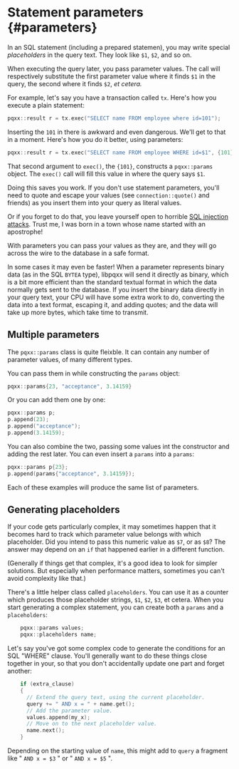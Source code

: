 Statement parameters                                        {#parameters}
====================

In an SQL statement (including a prepared statemen), you may write special
_placeholders_ in the query text.  They look like `$1`, `$2`, and so on.

When executing the query later, you pass parameter values.  The call will
respectively substitute the first parameter value where it finds `$1` in the
query, the second where it finds `$2`, _et cetera._

For example, let's say you have a transaction called `tx`.  Here's how you
execute a plain statement:

```cxx
pqxx::result r = tx.exec("SELECT name FROM employee where id=101");
```

Inserting the `101` in there is awkward and even dangerous.  We'll get to that
in a moment.  Here's how you do it better, using parameters:

```cxx
pqxx::result r = tx.exec("SELECT name FROM employee WHERE id=$1", {101});
```

That second argument to `exec()`, the `{101}`, constructs a `pqxx::params`
object.  The `exec()` call will fill this value in where the query says `$1`.

Doing this saves you work.  If you don't use statement parameters, you'll need
to quote and escape your values (see `connection::quote()` and friends) as you
insert them into your query as literal values.

Or if you forget to do that, you leave yourself open to horrible
[SQL injection attacks](https://xkcd.com/327/).  Trust me, I was born in a town
whose name started with an apostrophe!

With parameters you can pass your values as they are, and they will go across
the wire to the database in a safe format.

In some cases it may even be faster!  When a parameter represents binary data
(as in the SQL `BYTEA` type), libpqxx will send it directly as binary, which is
a bit more efficient than the standard textual format in which the data
normally gets sent to the database.  If you insert the binary data directly in
your query text, your CPU will have some extra work to do, converting the data
into a text format, escaping it, and adding quotes; and the data will take up
more bytes, which take time to transmit.


Multiple parameters
-------------------

The `pqxx::params` class is quite fleixble.  It can contain any number of
parameter values, of many different types.

You can pass them in while constructing the `params` object:

```cxx
pqxx::params{23, "acceptance", 3.14159}
```

Or you can add them one by one:

```cxx
pqxx::params p;
p.append(23);
p.append("acceptance");
p.append(3.14159);
```

You can also combine the two, passing some values int the constructor and
adding the rest later.  You can even insert a `params` into a `params`:

```cxx
pqxx::params p{23};
p.append(params{"acceptance", 3.14159});
```

Each of these examples will produce the same list of parameters.


Generating placeholders
-----------------------

If your code gets particularly complex, it may sometimes happen that it becomes
hard to track which parameter value belongs with which placeholder.  Did you
intend to pass this numeric value as `$7`, or as `$8`?  The answer may depend
on an `if` that happened earlier in a different function.

(Generally if things get that complex, it's a good idea to look for simpler
solutions.  But especially when performance matters, sometimes you can't avoid
complexity like that.)

There's a little helper class called `placeholders`.  You can use it as a
counter which produces those placeholder strings, `$1`, `$2`, `$3`, et cetera.
When you start generating a complex statement, you can create both a `params`
and a `placeholders`:

```cxx
    pqxx::params values;
    pqxx::placeholders name;
```

Let's say you've got some complex code to generate the conditions for an SQL
"WHERE" clause.  You'll generally want to do these things close together in
your, so that you don't accidentally update one part and forget another:

```cxx
    if (extra_clause)
    {
      // Extend the query text, using the current placeholder.
      query += " AND x = " + name.get();
      // Add the parameter value.
      values.append(my_x);
      // Move on to the next placeholder value.
      name.next();
    }
```

Depending on the starting value of `name`, this might add to `query` a fragment
like " `AND x = $3` " or " `AND x = $5` ".
